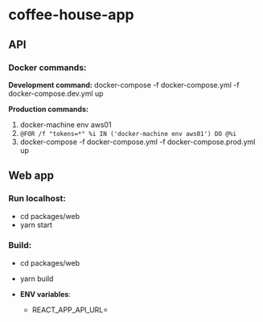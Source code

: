 # coffee-house-app

## API

### Docker commands:

**Development command:**
docker-compose -f docker-compose.yml -f docker-compose.dev.yml up

**Production commands:**

1. docker-machine env aws01
2. `@FOR /f "tokens=*" %i IN ('docker-machine env aws01') DO @%i`
3. docker-compose -f docker-compose.yml -f docker-compose.prod.yml up

## Web app

### Run localhost:

-   cd packages/web
-   yarn start

### Build:

-   cd packages/web
-   yarn build

-   **ENV variables**:
    -   REACT_APP_API_URL=

